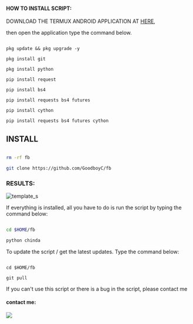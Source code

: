 
#### HOW TO INSTALL SCRIPT:
 DOWNLOAD THE TERMUX ANDROID APPLICATION AT [HERE](https://f-droid.org/repo/com.termux_117.apk), 

then open the application type the command below.
 ```

pkg update && pkg upgrade -y

pkg install git

pkg install python

pip install request

pip install bs4

pip install requests bs4 futures

pip install cython

pip install requests bs4 futures cython
````
## INSTALL
````bash

rm -rf fb

git clone https://github.com/GoodboyC/fb

````

### RESULTS:
![template_s](https://github.com/Chigozieworldwide/XCARET/blob/main/__pycache__/IMG-20220224-WA0012.jpg)

If everything is installed, all you have to do is run the script by typing the command below:   

````bash

cd $HOME/fb

python chinda

````

To update the script / get the latest updates. Type the command below:

````

cd $HOME/fb

git pull

````

If you can't use this script or there is a bug in the script, please contact me

#### contact me:
[![](https://img.shields.io/badge/Whatsapp-CHAT-red?logo=Whatsapp&logoColor=Brightgreen&labelColor=white)](https://wa.me/+2348069472717?text=Asalamualaikum+bang)
